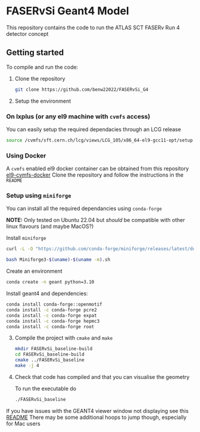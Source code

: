 # FASERvSi Geant4 Model
This repository contains the code to run the ATLAS SCT FASERv Run 4 detector concept

## Getting started
To compile and run the code:
1. Clone the repository

   ```bash
   git clone https://github.com/benw22022/FASERvSi_G4
   ```

2. Setup the environment

### On lxplus (or any el9 machine with `cvmfs` access)
You can easily setup the required dependacies through an LCG release

```bash
source /cvmfs/sft.cern.ch/lcg/views/LCG_105/x86_64-el9-gcc11-opt/setup.sh
```

### Using Docker
A `cvmfs` enabled el9 docker container can be obtained from this repository [el9-cvmfs-docker](https://github.com/benw22022/el9-cvmfs-docker)
Clone the repository and follow the instructions in the `README`

### Setup using `miniforge`
You can install all the required dependancies using `conda-forge`

**NOTE:** Only tested on Ubuntu 22.04 but _should_ be compatible with other linux flavours (and maybe MacOS?)

Install `miniforge`
```bash
curl -L -O "https://github.com/conda-forge/miniforge/releases/latest/download/Miniforge3-$(uname)-$(uname -m).sh"

bash Miniforge3-$(uname)-$(uname -m).sh
```

Create an environment
```bash
conda create -n geant python=3.10
```


Install geant4 and dependencies:
```bash
conda install conda-forge::openmotif
conda install -c conda-forge pcre2
conda install -c conda-forge expat
conda install -c conda-forge hepmc3
conda install -c conda-forge root
```

3. Compile the project with `cmake` and `make`
   
   ```bash
   mkdir FASERvSi_baseline-build
   cd FASERvSi_baseline-build
   cmake ../FASERvSi_baseline
   make -j 4
   ```

4. Check that code has compiled and that you can visualise the geometry

   To run the executable do
   ```bash
   ./FASERvSi_baseline
   ```
  If you have issues with the GEANT4 viewer window not displaying see this [README](https://github.com/benw22022/el9-cvmfs-docker?tab=readme-ov-file#displaying-windows-on-mac-os-x11-forwarding)
  There may be some additional hoops to jump though, especially for Mac users
  
